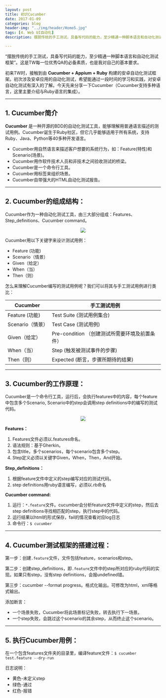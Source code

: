```yaml
---
layout: post
title: 初识Cucumber
date: 2017-01-09
categories: blog
header-img: "../img/header/Home5.jpg"
tags: [4. Web UI自动化]
description: 摆脱传统的手工测试，具备写代码的能力，至少精通一种脚本语言和自动化测试框架”。这是TW每一位优秀QA的必备素质，也是我对自己的基本要求。

---
```

 
“摆脱传统的手工测试，具备写代码的能力，至少精通一种脚本语言和自动化测试框架”。这是TW每一位优秀QA的必备素质，也是我对自己的基本要求。
 
初来TW时，接触到由 **Cucumber + Appium + Ruby** 构建的安卓自动化测试框架。初次涉及安卓应用的自动化测试，希望能通过一段时间的学习和实践，对安卓自动化测试有深入的了解。今天先来分享一下Cucumber（Cucumber支持多种语言，这里主要介绍与Ruby语言的集成）。 

---

## 1. Cucumber简介

**Cucumber** 是一种开源的BDD的自动化测试工具，能够理解用普通语言描述的测试用例。Cucumber诞生于Ruby社区，但它几乎能够适用于所有系统，支持Ruby、Java、Python等40多种开发语言。

* Cucumber用自然语言来描述客户想要的系统行为，如：Feature(特性)和Scenario(场景)。
* Cucumber用作软件技术人员和非技术之间验收测试的桥梁。
* Cucumber是一个命令行工具。
* Cucumber用标签来组织场景。
* Cucumber自带强大的HTML自动化测试报告。

---

## 2. Cucumber的组成结构：

Cucumber作为一种自动化测试工具，由三大部分组成：Features、Step_definitions、Cucumber command。

<center>
    <p><img src="{{site.baseurl }}/img/cucumber/Cucumber1.png" align="center"></p>
</center>

Cucumber用以下关键字来设计测试用例：

* Feature (功能)
* Scenario（情景）
* Given（给定）
* When（当）
* Then（则）

怎么来理解Cucumber编写的测试用例呢？我们可以将其与手工测试用例进行类比：

 Cucumber | 手工测试用例
--------- | -------------
 Feature (功能)  | Test Suite (测试用例集合)
 Scenario（情景）  | Test Case (测试用例)
 Given（给定）  | Pre-condition （创建测试所需要环境及前置条件）
 When（当）  | Step (触发被测试事件的步骤)
 Then（则）  | Expected  (断言，步骤所期待的结果)

---

## 3. Cucumber的工作原理：

Cucumber是一个命令行工具，运行后，会执行features中的内容，每个feature中包含多个Scenario, Scenario中的step会调用step definitions中的编写的测试代码。 

<center>
    <p><img src="{{site.baseurl }}/img/cucumber/Cucumber2.png" align="center"></p>
</center>

**Features：**
1. Features文件必须以.features命名。
2. 语法规则：基于Gherkin。
3. 包含title，多个scenarios，每个scenario包含多个step。
4. Step定义必须以关键字Given，When，Then，And开始。

**Step_definitions：**
1. 根据feature文件中定义的step编写对应的测试代码。
2. step definitions用ruby语言编写，必须以.rb命名

**Cucumber command:**
1. 运行：`*.feature`文件。cucumber会分析feature文件中定义的step，然后去step definitions寻找相匹配的step，执行step中的代码。
2. 运行结果以html的形式保存，fail的情况查看对应log日志
3. 命令行：`$ cucumber`

---

## 4. Cucumber测试框架的搭建过程：
第一步：创建`.feature`文件，文件包括feature，scenarios和step。

第二步：创建step_definitions，即`.feature`文件中的step所对应的ruby代码的实现。如果只有step，没有step definitions，会报undefined错。

第三步：cucumber --format progress。格式化输出。可修改为html，xml等格式输出。

添加断言： 

* 一个场景失败，Cucumber将此场景标记失败，转去执行下一场景。
* 一个step失败，会跳过这个scenario的其余step，从而终止这个scenario。
 
---
 
## 5. 执行Cucumber用例：

在一个包含features文件夹的目录里，编译feature文件：`$ cucumber test.feature --dry-run`
 
日志说明：

* 黄色-未定义step
* 绿色-通过
* 红色-报错
